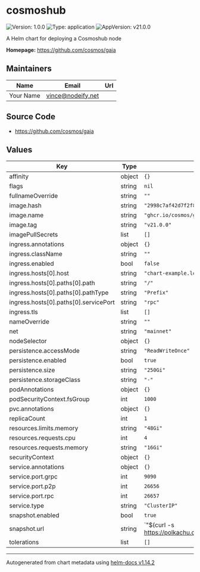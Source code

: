 # cosmoshub

![Version: 1.0.0](https://img.shields.io/badge/Version-1.0.0-informational?style=flat-square) ![Type: application](https://img.shields.io/badge/Type-application-informational?style=flat-square) ![AppVersion: v21.0.0](https://img.shields.io/badge/AppVersion-v21.0.0-informational?style=flat-square)

A Helm chart for deploying a Cosmoshub node

**Homepage:** <https://github.com/cosmos/gaia>

## Maintainers

| Name | Email | Url |
| ---- | ------ | --- |
| Your Name | vince@nodeify.net |  |

## Source Code

* <https://github.com/cosmos/gaia>

## Values

| Key | Type | Default | Description |
|-----|------|---------|-------------|
| affinity | object | `{}` |  |
| flags | string | `nil` |  |
| fullnameOverride | string | `""` |  |
| image.hash | string | `"2998c7af42d7f2f86c0d78cc6b9ffc13d36fb64de8129c5bc6cddec0eaebb889"` |  |
| image.name | string | `"ghcr.io/cosmos/gaia"` |  |
| image.tag | string | `"v21.0.0"` |  |
| imagePullSecrets | list | `[]` |  |
| ingress.annotations | object | `{}` |  |
| ingress.className | string | `""` |  |
| ingress.enabled | bool | `false` |  |
| ingress.hosts[0].host | string | `"chart-example.local"` |  |
| ingress.hosts[0].paths[0].path | string | `"/"` |  |
| ingress.hosts[0].paths[0].pathType | string | `"Prefix"` |  |
| ingress.hosts[0].paths[0].servicePort | string | `"rpc"` |  |
| ingress.tls | list | `[]` |  |
| nameOverride | string | `""` |  |
| net | string | `"mainnet"` |  |
| nodeSelector | object | `{}` |  |
| persistence.accessMode | string | `"ReadWriteOnce"` |  |
| persistence.enabled | bool | `true` |  |
| persistence.size | string | `"250Gi"` |  |
| persistence.storageClass | string | `"-"` |  |
| podAnnotations | object | `{}` |  |
| podSecurityContext.fsGroup | int | `1000` |  |
| pvc.annotations | object | `{}` |  |
| replicaCount | int | `1` |  |
| resources.limits.memory | string | `"48Gi"` |  |
| resources.requests.cpu | int | `4` |  |
| resources.requests.memory | string | `"16Gi"` |  |
| securityContext | object | `{}` |  |
| service.annotations | object | `{}` |  |
| service.port.grpc | int | `9090` |  |
| service.port.p2p | int | `26656` |  |
| service.port.rpc | int | `26657` |  |
| service.type | string | `"ClusterIP"` |  |
| snapshot.enabled | bool | `true` |  |
| snapshot.url | string | `"$(curl -s https://polkachu.com/api/v2/chain_snapshots/cosmos/mainnet | jq -r .snapshot.url)"` |  |
| tolerations | list | `[]` |  |

----------------------------------------------
Autogenerated from chart metadata using [helm-docs v1.14.2](https://github.com/norwoodj/helm-docs/releases/v1.14.2)
